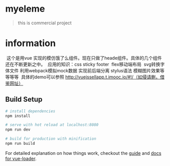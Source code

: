 # myeleme

> this is commercial project

# information
  这个是用vue 实现的模仿饿了么组件。现在只做了heade组件。具体的几个组件还在不断更新之中。
  应用的知识：css sticky footer  flex移动端布局  svg转换字体文件 利用webpack模拟mock数据 实现前后端分离 stylus语法 模糊图片效果等等等等
  具体的demo可以参照 http://vuejssellapp.t.imooc.io/#!/（如侵请删，借鉴网址）
## Build Setup

``` bash
# install dependencies
npm install

# serve with hot reload at localhost:8080
npm run dev

# build for production with minification
npm run build
```

For detailed explanation on how things work, checkout the [guide](http://vuejs-templates.github.io/webpack/) and [docs for vue-loader](http://vuejs.github.io/vue-loader).

